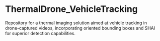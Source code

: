 # ThermalDrone_VehicleTracking
Repository for a thermal imaging solution aimed at vehicle tracking in drone-captured videos, incorporating oriented bounding boxes and SHAI for superior detection capabilities.
